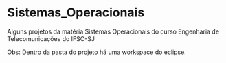 Sistemas_Operacionais
=====================

Alguns projetos da matéria Sistemas Operacionais do curso Engenharia de Telecomunicações do IFSC-SJ


Obs: Dentro da pasta do projeto há uma workspace do eclipse.
